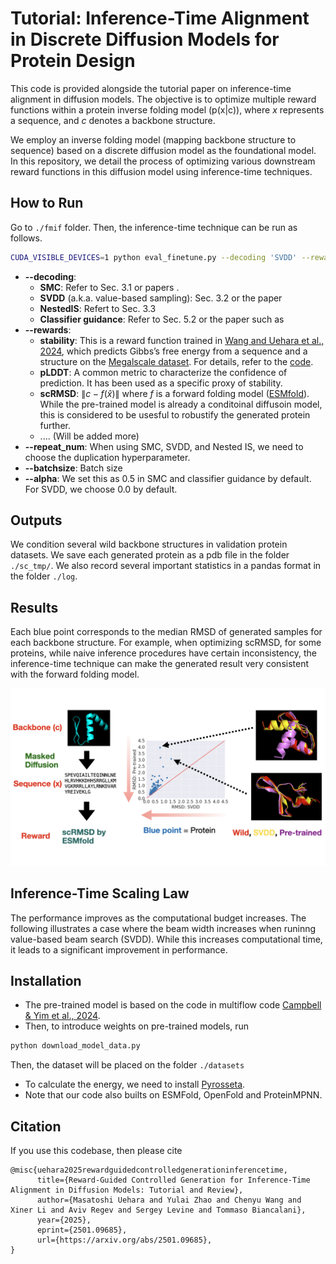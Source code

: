 # Tutorial: Inference-Time Alignment in Discrete Diffusion Models for Protein Design 

This code is provided alongside the tutorial paper on inference-time alignment in diffusion models. The objective is to optimize multiple reward functions within a protein inverse folding model (p(x|c)), where $x$ represents a sequence, and $c$ denotes a backbone structure.

We employ an inverse folding model (mapping backbone structure to sequence) based on a discrete diffusion model as the foundational model. In this repository, we detail the process of optimizing various downstream reward functions in this diffusion model using inference-time techniques.

## How to Run 
Go to `./fmif` folder. Then, the inference-time technique can be run as follows.  

```bash 
CUDA_VISIBLE_DEVICES=1 python eval_finetune.py --decoding 'SVDD' --reward_name 'LDDT'  --repeatnum 10 --batchsize 5
```

<!---
``` 
CUDA_VISIBLE_DEVICES=5 python eval_finetune.py --decoding 'DDBFS' --reward_name 'LDDT'  --repeatnum 5 --batchsize 5 --wandb_name w5d3-expo-expo2
```
-->

* **--decoding**: 
  * **SMC**: Refer to Sec. 3.1 or papers . 
  * **SVDD** (a.k.a. value-based sampling): Sec. 3.2 or the paper 
  * **NestedIS**: Refert to Sec. 3.3
  * **Classifier guidance**: Refer to Sec. 5.2  or the paper such as  
* **--rewards**:  
  * **stability**: This is a reward function trained in [Wang and Uehara et al., 2024](https://arxiv.org/abs/2410.13643), which predicts Gibbs’s free energy from a sequence and a structure on the [Megalscale dataset](https://www.nature.com/articles/s41586-023-06328-6). For details, refer to the [code](https://github.com/ChenyuWang-Monica/DRAKES).  
  * **pLDDT**: A common metric to characterize the confidence of prediction. It has been used as a specific proxy of stability. 
  * **scRMSD**: $\|c- f(\hat x) \|$ where $f$ is a forward folding model ([ESMfold](https://github.com/facebookresearch/esm)). While the pre-trained model is already a conditoinal diffusoin model, this is considered to be usesful to robustify the generated protein further. 
  * .... (Will be added more)
*  **--repeat_num**: When using SMC, SVDD, and Nested IS, we need to choose the duplication hyperparameter.
* **--batchsize**: Batch size  
* **--alpha**: We set this as $0.5$ in SMC and classifier guidance by default. For SVDD, we choose $0.0$ by default. 
 


## Outputs  

We condition several wild backbone structures in validation protein datasets. We save each generated protein as a pdb file in the folder `./sc_tmp/`. We also record several important statistics in a pandas format in the folder `./log`. 


## Results 

Each blue point corresponds to the median RMSD of generated samples for each backbone structure. For example, when optimizing scRMSD, for some proteins, while naive inference procedures have certain inconsistency, the inference-time technique can make the generated result very consistent with the forward folding model.  

![image](./media/media.jpeg)


## Inference-Time Scaling Law 

The performance improves as the computational budget increases. The following illustrates a case where the beam width increases when runinng value-based beam search (SVDD). While this increases computational time, it leads to a significant improvement in performance.



## Installation 

* The pre-trained model is based on the code in multiflow code [Campbell & Yim et al., 2024](https://github.com/jasonkyuyim/multiflow). 
* Then, to introduce weights on pre-trained models, run 
```bash 
python download_model_data.py
```
Then, the dataset will be placed on the folder `./datasets`
* To calculate the energy, we need to install [Pyrosseta](https://www.pyrosetta.org/). 
* Note that our code also builts on ESMFold, OpenFold and ProteinMPNN. 
## Citation 

If you use this codebase, then please cite
```
@misc{uehara2025rewardguidedcontrolledgenerationinferencetime,
      title={Reward-Guided Controlled Generation for Inference-Time Alignment in Diffusion Models: Tutorial and Review}, 
      author={Masatoshi Uehara and Yulai Zhao and Chenyu Wang and Xiner Li and Aviv Regev and Sergey Levine and Tommaso Biancalani},
      year={2025},
      eprint={2501.09685},
      url={https://arxiv.org/abs/2501.09685}, 
}
```

